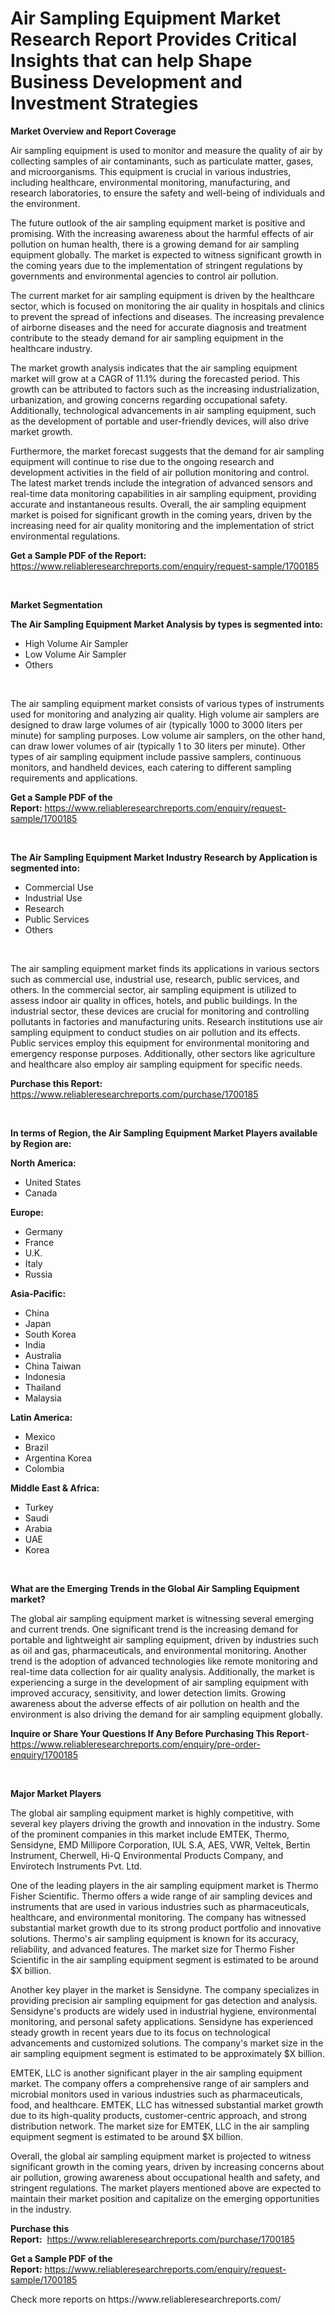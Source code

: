 <p><h1>Air Sampling Equipment Market Research Report Provides Critical Insights that can help Shape Business Development and Investment Strategies</h1></p><p><strong>Market Overview and Report Coverage</strong></p>
<p><p>Air sampling equipment is used to monitor and measure the quality of air by collecting samples of air contaminants, such as particulate matter, gases, and microorganisms. This equipment is crucial in various industries, including healthcare, environmental monitoring, manufacturing, and research laboratories, to ensure the safety and well-being of individuals and the environment.</p><p>The future outlook of the air sampling equipment market is positive and promising. With the increasing awareness about the harmful effects of air pollution on human health, there is a growing demand for air sampling equipment globally. The market is expected to witness significant growth in the coming years due to the implementation of stringent regulations by governments and environmental agencies to control air pollution.</p><p>The current market for air sampling equipment is driven by the healthcare sector, which is focused on monitoring the air quality in hospitals and clinics to prevent the spread of infections and diseases. The increasing prevalence of airborne diseases and the need for accurate diagnosis and treatment contribute to the steady demand for air sampling equipment in the healthcare industry.</p><p>The market growth analysis indicates that the air sampling equipment market will grow at a CAGR of 11.1% during the forecasted period. This growth can be attributed to factors such as the increasing industrialization, urbanization, and growing concerns regarding occupational safety. Additionally, technological advancements in air sampling equipment, such as the development of portable and user-friendly devices, will also drive market growth.</p><p>Furthermore, the market forecast suggests that the demand for air sampling equipment will continue to rise due to the ongoing research and development activities in the field of air pollution monitoring and control. The latest market trends include the integration of advanced sensors and real-time data monitoring capabilities in air sampling equipment, providing accurate and instantaneous results. Overall, the air sampling equipment market is poised for significant growth in the coming years, driven by the increasing need for air quality monitoring and the implementation of strict environmental regulations.</p></p>
<p><strong>Get a Sample PDF of the Report:</strong> <a href="https://www.reliableresearchreports.com/enquiry/request-sample/1700185">https://www.reliableresearchreports.com/enquiry/request-sample/1700185</a></p>
<p>&nbsp;</p>
<p><strong>Market Segmentation</strong></p>
<p><strong>The Air Sampling Equipment Market Analysis by types is segmented into:</strong></p>
<p><ul><li>High Volume Air Sampler</li><li>Low Volume Air Sampler</li><li>Others</li></ul></p>
<p>&nbsp;</p>
<p><p>The air sampling equipment market consists of various types of instruments used for monitoring and analyzing air quality. High volume air samplers are designed to draw large volumes of air (typically 1000 to 3000 liters per minute) for sampling purposes. Low volume air samplers, on the other hand, can draw lower volumes of air (typically 1 to 30 liters per minute). Other types of air sampling equipment include passive samplers, continuous monitors, and handheld devices, each catering to different sampling requirements and applications.</p></p>
<p><strong>Get a Sample PDF of the Report:</strong>&nbsp;<a href="https://www.reliableresearchreports.com/enquiry/request-sample/1700185">https://www.reliableresearchreports.com/enquiry/request-sample/1700185</a></p>
<p>&nbsp;</p>
<p><strong>The Air Sampling Equipment Market Industry Research by Application is segmented into:</strong></p>
<p><ul><li>Commercial Use</li><li>Industrial Use</li><li>Research</li><li>Public Services</li><li>Others</li></ul></p>
<p>&nbsp;</p>
<p><p>The air sampling equipment market finds its applications in various sectors such as commercial use, industrial use, research, public services, and others. In the commercial sector, air sampling equipment is utilized to assess indoor air quality in offices, hotels, and public buildings. In the industrial sector, these devices are crucial for monitoring and controlling pollutants in factories and manufacturing units. Research institutions use air sampling equipment to conduct studies on air pollution and its effects. Public services employ this equipment for environmental monitoring and emergency response purposes. Additionally, other sectors like agriculture and healthcare also employ air sampling equipment for specific needs.</p></p>
<p><strong>Purchase this Report:</strong>&nbsp; <a href="https://www.reliableresearchreports.com/purchase/1700185">https://www.reliableresearchreports.com/purchase/1700185</a></p>
<p>&nbsp;</p>
<p><strong>In terms of Region, the Air Sampling Equipment Market Players available by Region are:</strong></p>
<p>
    <p> <strong> North America: </strong>
        <ul>
            <li>United States</li>
            <li>Canada</li>
        </ul>
        </p> 
    <p> <strong> Europe: </strong>
        <ul>
            <li>Germany</li>
            <li>France</li>
            <li>U.K.</li>
            <li>Italy</li>
            <li>Russia</li>
        </ul>
        </p> 
    <p> <strong> Asia-Pacific: </strong>
        <ul>
            <li>China</li>
            <li>Japan</li>
            <li>South Korea</li>
            <li>India</li>
            <li>Australia</li>
            <li>China Taiwan</li>
            <li>Indonesia</li>
            <li>Thailand</li>
            <li>Malaysia</li>
        </ul>
        </p> 
    <p> <strong> Latin America: </strong>
        <ul>
            <li>Mexico</li>
            <li>Brazil</li>
            <li>Argentina Korea</li>
            <li>Colombia</li>
        </ul>
        </p> 
    <p> <strong> Middle East & Africa: </strong>
        <ul>
            <li>Turkey</li>
            <li>Saudi</li>
            <li>Arabia</li>
            <li>UAE</li>
            <li>Korea</li>
        </ul>
    </p>
    </p>
<p>&nbsp;</p>
<p><strong>What are the Emerging Trends in the Global Air Sampling Equipment market?</strong></p>
<p><p>The global air sampling equipment market is witnessing several emerging and current trends. One significant trend is the increasing demand for portable and lightweight air sampling equipment, driven by industries such as oil and gas, pharmaceuticals, and environmental monitoring. Another trend is the adoption of advanced technologies like remote monitoring and real-time data collection for air quality analysis. Additionally, the market is experiencing a surge in the development of air sampling equipment with improved accuracy, sensitivity, and lower detection limits. Growing awareness about the adverse effects of air pollution on health and the environment is also driving the demand for air sampling equipment globally.</p></p>
<p><strong>Inquire or Share Your Questions If Any Before Purchasing This Report</strong>- <a href="https://www.reliableresearchreports.com/enquiry/pre-order-enquiry/1700185">https://www.reliableresearchreports.com/enquiry/pre-order-enquiry/1700185</a></p>
<p>&nbsp;</p>
<p><strong>Major Market Players</strong></p>
<p><p>The global air sampling equipment market is highly competitive, with several key players driving the growth and innovation in the industry. Some of the prominent companies in this market include EMTEK, Thermo, Sensidyne, EMD Millipore Corporation, IUL S.A, AES, VWR, Veltek, Bertin Instrument, Cherwell, Hi-Q Environmental Products Company, and Envirotech Instruments Pvt. Ltd.</p><p>One of the leading players in the air sampling equipment market is Thermo Fisher Scientific. Thermo offers a wide range of air sampling devices and instruments that are used in various industries such as pharmaceuticals, healthcare, and environmental monitoring. The company has witnessed substantial market growth due to its strong product portfolio and innovative solutions. Thermo's air sampling equipment is known for its accuracy, reliability, and advanced features. The market size for Thermo Fisher Scientific in the air sampling equipment segment is estimated to be around $X billion.</p><p>Another key player in the market is Sensidyne. The company specializes in providing precision air sampling equipment for gas detection and analysis. Sensidyne's products are widely used in industrial hygiene, environmental monitoring, and personal safety applications. Sensidyne has experienced steady growth in recent years due to its focus on technological advancements and customized solutions. The company's market size in the air sampling equipment segment is estimated to be approximately $X billion.</p><p>EMTEK, LLC is another significant player in the air sampling equipment market. The company offers a comprehensive range of air samplers and microbial monitors used in various industries such as pharmaceuticals, food, and healthcare. EMTEK, LLC has witnessed substantial market growth due to its high-quality products, customer-centric approach, and strong distribution network. The market size for EMTEK, LLC in the air sampling equipment segment is estimated to be around $X billion.</p><p>Overall, the global air sampling equipment market is projected to witness significant growth in the coming years, driven by increasing concerns about air pollution, growing awareness about occupational health and safety, and stringent regulations. The market players mentioned above are expected to maintain their market position and capitalize on the emerging opportunities in the industry.</p></p>
<p><strong>Purchase this Report:</strong>&nbsp;&nbsp;<a href="https://www.reliableresearchreports.com/purchase/1700185">https://www.reliableresearchreports.com/purchase/1700185</a></p>
<p></p>
<p><strong>Get a Sample PDF of the Report:</strong>&nbsp;<a href="https://www.reliableresearchreports.com/enquiry/request-sample/1700185">https://www.reliableresearchreports.com/enquiry/request-sample/1700185</a></p>
<p>Check more reports on https://www.reliableresearchreports.com/</p>